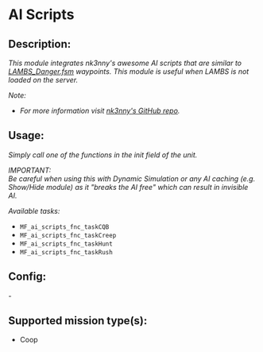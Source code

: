 # AI Scripts
## Description:
_This module integrates nk3nny's awesome AI scripts that are similar to [LAMBS_Danger.fsm](https://steamcommunity.com/sharedfiles/filedetails/?id=1858075458) waypoints._
_This module is useful when LAMBS is not loaded on the server._

_Note:_
 - _For more information visit [nk3nny's GitHub repo](https://github.com/nk3nny/taskRush-Creep-Hunt-for-Arma3)._

## Usage:
_Simply call one of the functions in the init field of the unit._

*IMPORTANT:*</br>
_Be careful when using this with Dynamic Simulation or any AI caching (e.g. Show/Hide module) as it "breaks the AI free" which can result in invisible AI._

_Available tasks:_
 - `MF_ai_scripts_fnc_taskCQB`
 - `MF_ai_scripts_fnc_taskCreep`
 - `MF_ai_scripts_fnc_taskHunt`
 - `MF_ai_scripts_fnc_taskRush`

## Config:
\-

## Supported mission type(s):
 - Coop
